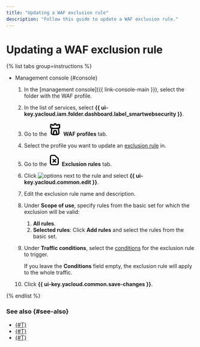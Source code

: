 ```yaml
---
title: "Updating a WAF exclusion rule"
description: "Follow this guide to update a WAF exclusion rule."
---
```


# Updating a WAF exclusion rule

{% list tabs group=instructions %}

- Management console {#console}

  1. In the [management console]({{ link-console-main }}), select the folder with the WAF profile.
  1. In the list of services, select **{{ ui-key.yacloud.iam.folder.dashboard.label_smartwebsecurity }}**.
  1. Go to the ![image](../../_assets/smartwebsecurity/waf.svg) **WAF profiles** tab.
  1. Select the profile you want to update an [exclusion rule](../concepts/waf.md#exclusion-rules) in.
  1. Go to the ![image](../../_assets/console-icons/file-xmark.svg) **Exclusion rules** tab.
  1. Click ![options](../../_assets/console-icons/ellipsis.svg) next to the rule and select **{{ ui-key.yacloud.common.edit }}**.
  1. Edit the exclusion rule name and description.
  1. Under **Scope of use**, specify rules from the basic set for which the exclusion will be valid:
     1. **All rules**.
     1. **Selected rules**: Click **Add rules** and select the rules from the basic set.
  1. Under **Traffic conditions**, select the [conditions](../concepts/conditions.md) for the exclusion rule to trigger.

      If you leave the **Conditions** field empty, the exclusion rule will apply to the whole traffic.
  1. Click **{{ ui-key.yacloud.common.save-changes }}**.

{% endlist %}


### See also {#see-also}

* [{#T}](exclusion-rule-add.md)
* [{#T}](exclusion-rule-delete.md)
* [{#T}](configure-set-rules.md)
